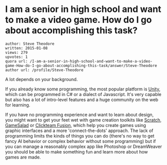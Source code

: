 # I am a senior in high school and want to make a video game. How do I go about accomplishing this task?

	author: Steve Theodore
	written: 2015-01-08
	views: 279
	upvotes: 1
	quora url: /I-am-a-senior-in-high-school-and-want-to-make-a-video-game-How-do-I-go-about-accomplishing-this-task/answer/Steve-Theodore
	author url: /profile/Steve-Theodore


A lot depends on your background.

If you already know some programming, the most popular platform is [Unity](http://unity3d.com/5?gclid=CLD-nsLlhcMCFUKUfgodG7oAaQ), which can be programmed in C# or a dialect of Javascript. It's very capable but also has a lot of intro-level features and a huge community on the web for learning. 

If you have no programming experience and want to learn about design, you might want to get your feet wet with game creation toolkits like [Scratch](http://scratch.mit.edu/), [GameSalad](http://gamesalad.com/) or [Clickteam Fusion](http://www.clickteam.com/clickteam-fusion-2-5-free-edition), which help you create games using graphic interfaces and a more 'connect-the-dots' approach. The lack of programming limits the kinds of things you can do (there's no way to get fancy AI behavior or complex behavior without some programming) but if you can manage a reasonably complex app like Photoshop or DreamWeaver you should be able to make something fun and learn more about how games are made.

